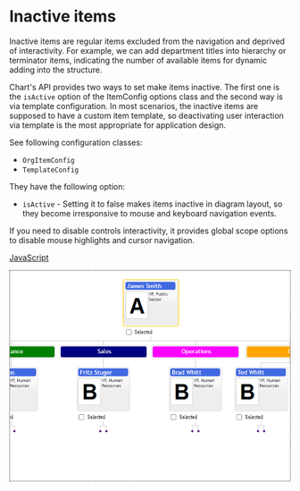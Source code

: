 # Inactive items
Inactive items are regular items excluded from the navigation and deprived of interactivity. For example, we can add department titles into hierarchy or terminator items, indicating the number of available items for dynamic adding into the structure.

Chart's API provides two ways to set make items inactive. The first one is the `isActive` option of the ItemConfig options class and the second way is via template configuration. In most scenarios, the inactive items are supposed to have a custom item template, so deactivating user interaction via template is the most appropriate for application design. 

See following configuration classes:

* `OrgItemConfig`
* `TemplateConfig`

They have the following option:

* `isActive` - Setting it to false makes items inactive in diagram layout, so they become irresponsive to mouse and keyboard navigation events. 

If you need to disable controls interactivity, it provides global scope options to disable mouse highlights and cursor navigation.

[JavaScript](javascript.controls/CaseInactiveItems.html)

![Screenshot](javascript.controls/__image_snapshots__/CaseInactiveItems-snap.png)